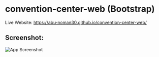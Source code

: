 # convention-center-web (Bootstrap)
Live Website: https://abu-noman30.github.io/convention-center-web/

## Screenshot: 

![App Screenshot](images/Website_Screenshot.png)
